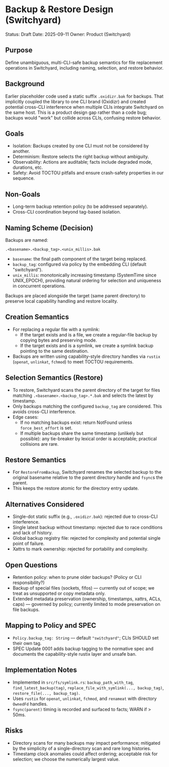 # Backup & Restore Design (Switchyard)

Status: Draft
Date: 2025-09-11
Owner: Product (Switchyard)

## Purpose

Define unambiguous, multi-CLI-safe backup semantics for file replacement operations in Switchyard, including naming, selection, and restore behavior.

## Background

Earlier placeholder code used a static suffix `.oxidizr.bak` for backups. That implicitly coupled the library to one CLI brand (Oxidizr) and created potential cross-CLI interference when multiple CLIs integrate Switchyard on the same host. This is a product design gap rather than a code bug; backups would "work" but collide across CLIs, confusing restore behavior.

## Goals

- Isolation: Backups created by one CLI must not be considered by another.
- Determinism: Restore selects the right backup without ambiguity.
- Observability: Actions are auditable; facts include degraded mode, durations, etc.
- Safety: Avoid TOCTOU pitfalls and ensure crash-safety properties in our sequence.

## Non-Goals

- Long-term backup retention policy (to be addressed separately).
- Cross-CLI coordination beyond tag-based isolation.

## Naming Scheme (Decision)

Backups are named:

```text
.<basename>.<backup_tag>.<unix_millis>.bak
```

- `basename`: the final path component of the target being replaced.
- `backup_tag`: configured via policy by the embedding CLI (default "switchyard").
- `unix_millis`: monotonically increasing timestamp (SystemTime since UNIX_EPOCH), providing natural ordering for selection and uniqueness in concurrent operations.

Backups are placed alongside the target (same parent directory) to preserve local capability handling and restore locality.

## Creation Semantics

- For replacing a regular file with a symlink:
  - If the target exists and is a file, we create a regular-file backup by copying bytes and preserving mode.
  - If the target exists and is a symlink, we create a symlink backup pointing to the same destination.
- Backups are written using capability-style directory handles via `rustix` (`openat`, `unlinkat`, `fchmod`) to meet TOCTOU requirements.

## Selection Semantics (Restore)

- To restore, Switchyard scans the parent directory of the target for files matching `.<basename>.<backup_tag>.*.bak` and selects the latest by timestamp.
- Only backups matching the configured `backup_tag` are considered. This avoids cross-CLI interference.
- Edge cases:
  - If no matching backups exist: return NotFound unless `force_best_effort` is set.
  - If multiple backups share the same timestamp (unlikely but possible): any tie-breaker by lexical order is acceptable; practical collisions are rare.

## Restore Semantics

- For `RestoreFromBackup`, Switchyard renames the selected backup to the original basename relative to the parent directory handle and `fsync`s the parent.
- This keeps the restore atomic for the directory entry update.

## Alternatives Considered

- Single-dot static suffix (e.g., `.oxidizr.bak`): rejected due to cross-CLI interference.
- Single latest backup without timestamp: rejected due to race conditions and lack of history.
- Global backup registry file: rejected for complexity and potential single point of failure.
- Xattrs to mark ownership: rejected for portability and complexity.

## Open Questions

- Retention policy: when to prune older backups? (Policy or CLI responsibility?)
- Backup of special files (sockets, fifos) — currently out of scope; we treat as unsupported or copy metadata only.
- Extended metadata preservation (ownership, timestamps, xattrs, ACLs, caps) — governed by policy; currently limited to mode preservation on file backups.

## Mapping to Policy and SPEC

- `Policy.backup_tag: String` — default `"switchyard"`; CLIs SHOULD set their own tag.
- SPEC Update 0001 adds backup tagging to the normative spec and documents the capability-style rustix layer and unsafe ban.

## Implementation Notes

- Implemented in `src/fs/symlink.rs`: `backup_path_with_tag`, `find_latest_backup(tag)`, `replace_file_with_symlink(..., backup_tag)`, `restore_file(..., backup_tag)`.
- Uses `rustix` for `openat`, `unlinkat`, `fchmod`, and `renameat` with directory `OwnedFd` handles.
- `fsync(parent)` timing is recorded and surfaced to facts; WARN if > 50ms.

## Risks

- Directory scans for many backups may impact performance; mitigated by the simplicity of a single-directory scan and rare long histories.
- Timestamp clock anomalies could affect ordering; acceptable risk for selection; we choose the numerically largest value.
